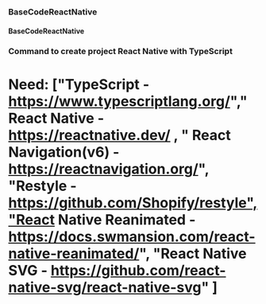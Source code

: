 ### BaseCodeReactNative

#### BaseCodeReactNative

### Command to create project React Native with TypeScript

# Need: ["TypeScript - https://www.typescriptlang.org/"," React Native - https://reactnative.dev/ , " React Navigation(v6) - https://reactnavigation.org/", "Restyle - https://github.com/Shopify/restyle","React Native Reanimated - https://docs.swmansion.com/react-native-reanimated/", "React Native SVG - https://github.com/react-native-svg/react-native-svg" ]
